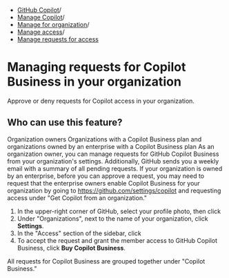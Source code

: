   * [GitHub Copilot](https://docs.github.com/en/copilot "GitHub Copilot")/
  * [Manage Copilot](https://docs.github.com/en/copilot/managing-copilot "Manage Copilot")/
  * [Manage for organization](https://docs.github.com/en/copilot/managing-copilot/managing-github-copilot-in-your-organization "Manage for organization")/
  * [Manage access](https://docs.github.com/en/copilot/managing-copilot/managing-github-copilot-in-your-organization/managing-access-to-github-copilot-in-your-organization "Manage access")/
  * [Manage requests for access](https://docs.github.com/en/copilot/managing-copilot/managing-github-copilot-in-your-organization/managing-access-to-github-copilot-in-your-organization/managing-requests-for-copilot-business-in-your-organization "Manage requests for access")


# Managing requests for Copilot Business in your organization
Approve or deny requests for Copilot access in your organization.
## Who can use this feature?
Organization owners
Organizations with a Copilot Business plan and organizations owned by an enterprise with a Copilot Business plan
As an organization owner, you can manage requests for GitHub Copilot Business from your organization's settings. Additionally, GitHub sends you a weekly email with a summary of all pending requests.
If your organization is owned by an enterprise, before you can approve a request, you may need to request that the enterprise owners enable Copilot Business for your organization by going to <https://github.com/settings/copilot> and requesting access under "Get Copilot from an organization."
  1. In the upper-right corner of GitHub, select your profile photo, then click 
  2. Under "Organizations", next to the name of your organization, click **Settings**.
  3. In the "Access" section of the sidebar, click 
  4. To accept the request and grant the member access to GitHub Copilot Business, click **Buy Copilot Business**.


All requests for Copilot Business are grouped together under "Copilot Business."
